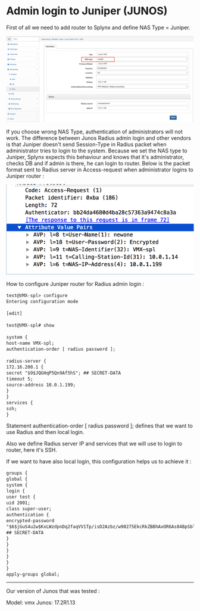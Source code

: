 Admin login to Juniper (JUNOS)
==========

First of all we need to add router to Splynx and define NAS Type = Juniper.

![NAS type](junos_add_router.png)

If you choose wrong NAS Type, authentication of administrators will not work. The difference between Junos Radius admin login and other vendors is that Juniper doesn't send Session-Type in Radius packet when administrator tries to login to the system. Because we set the NAS type to Juniper, Splynx expects this behaviour and knows that it's administrator, checks DB and if admin is there, he can login to router. Below is the packet format sent to Radius server in Access-request when administrator logins to Juniper router :

![JunOS](junos.png)

How to configure Juniper router for Radius admin login :

```
test@VMX-spl> configure
Entering configuration mode

[edit]

test@VMX-spl# show

system {
host-name VMX-spl;
authentication-order [ radius password ];

radius-server {
172.16.200.1 {
secret "$9$JQGHqP5Qn9Af5hS"; ## SECRET-DATA
timeout 5;
source-address 10.0.1.199;
}
}
services {
ssh;
}
```

Statement authentication-order [ radius password ]; defines that we want to use Radius and then local login.

Also we define Radius server IP and services that we will use to login to router, here it's SSH.

If we want to have also local login, this configuration helps us to achieve it :
```
groups {
global {
system {
login {
user test {
uid 2001;
class super-user;
authentication {
encrypted-password "$6$jGuS4u2w$KxLWzdpnDq2faqVV1Tp/isD2Azbz/w90275EkcRkZBBhAxOR6As84BpSblR05HbsRLifO1h5Uu/Ecdgu10c4e."; ## SECRET-DATA
}
}
}
}
}
}
apply-groups global;
```

---
Our version of Junos that was tested :

Model: vmx
Junos: 17.2R1.13
